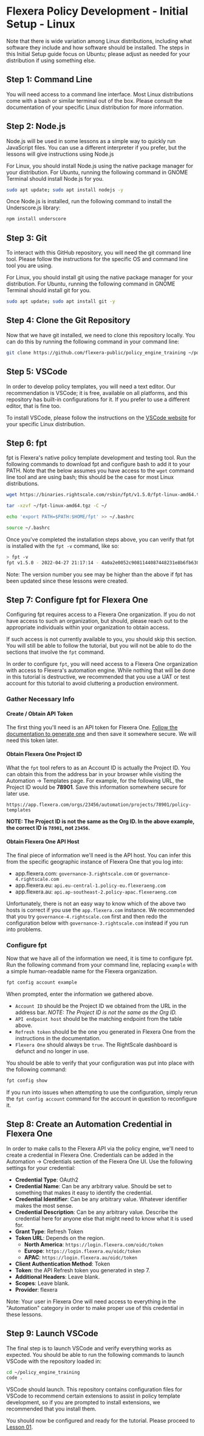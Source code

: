 # Flexera Policy Development - Initial Setup - Linux

Note that there is wide variation among Linux distributions, including what software they include and how software should be installed. The steps in this Initial Setup guide focus on Ubuntu; please adjust as needed for your distribution if using something else.

## Step 1: Command Line

You will need access to a command line interface. Most Linux distributions come with a bash or similar terminal out of the box. Please consult the documentation of your specific Linux distribution for more information.

## Step 2: Node.js

Node.js will be used in some lessons as a simple way to quickly run JavaScript files. You can use a different interpreter if you prefer, but the lessons will give instructions using Node.js

For Linux, you should install Node.js using the native package manager for your distribution. For Ubuntu, running the following command in GNOME Terminal should install Node.js for you.

```bash
sudo apt update; sudo apt install nodejs -y
```

Once Node.js is installed, run the following command to install the Underscore.js library:

```bash
npm install underscore
```

## Step 3: Git

To interact with this GitHub repository, you will need the git command line tool. Please follow the instructions for the specific OS and command line tool you are using.

For Linux, you should install git using the native package manager for your distribution. For Ubuntu, running the following command in GNOME Terminal should install git for you.

```bash
sudo apt update; sudo apt install git -y
```

## Step 4: Clone the Git Repository

Now that we have git installed, we need to clone this repository locally. You can do this by running the following command in your command line:

```bash
git clone https://github.com/flexera-public/policy_engine_training ~/policy_engine_training
```

## Step 5: VSCode

In order to develop policy templates, you will need a text editor. Our recommendation is VSCode; it is free, available on all platforms, and this repository has built-in configurations for it. If you prefer to use a different editor, that is fine too.

To install VSCode, please follow the instructions on the [VSCode website](https://code.visualstudio.com/download) for your specific Linux distribution.

## Step 6: fpt

fpt is Flexera's native policy template development and testing tool. Run the following commands to download fpt and configure bash to add it to your PATH. Note that the below assumes you have access to the `wget` command line tool and are using bash; this should be the case for most Linux distributions.

```bash
wget https://binaries.rightscale.com/rsbin/fpt/v1.5.0/fpt-linux-amd64.tgz -O ~/fpt-linux-amd64.tgz

tar -xzvf ~/fpt-linux-amd64.tgz -C ~/

echo 'export PATH=$PATH:$HOME/fpt' >> ~/.bashrc

source ~/.bashrc
```

Once you've completed the installation steps above, you can verify that fpt is installed with the `fpt -v` command, like so:

```bash
> fpt -v
fpt v1.5.0 - 2022-04-27 21:17:14 - 4a0a2e0052c9081144087448231e8b6fb6306906
```

Note: The version number you see may be higher than the above if fpt has been updated since these lessons were created.

## Step 7: Configure fpt for Flexera One

Configuring fpt requires access to a Flexera One organization. If you do not have access to such an organization, but should, please reach out to the appropriate individuals within your organization to obtain access.

If such access is not currently available to you, you should skip this section. You will still be able to follow the tutorial, but you will not be able to do the sections that involve the `fpt` command.

In order to configure `fpt`, you will need access to a Flexera One organization with access to Flexera's automation engine. While nothing that will be done in this tutorial is destructive, we recommended that you use a UAT or test account for this tutorial to avoid cluttering a production environment.

### Gather Necessary Info

#### Create / Obtain API Token

The first thing you'll need is an API token for Flexera One. [Follow the documentation to generate one](https://docs.flexera.com/flexera/EN/FlexeraAPI/GenerateRefreshToken.htm) and then save it somewhere secure. We will need this token later.

#### Obtain Flexera One Project ID

What the `fpt` tool refers to as an Account ID is actually the Project ID. You can obtain this from the address bar in your browser while visiting the Automation → Templates page. For example, for the following URL, the Project ID would be **78901**. Save this information somewhere secure for later use.

```url
https://app.flexera.com/orgs/23456/automation/projects/78901/policy-templates
```

**NOTE: The Project ID is not the same as the Org ID. In the above example, the correct ID is `78901`, not `23456`.**

#### Obtain Flexera One API Host

The final piece of information we'll need is the API host. You can infer this from the specific geographic instance of Flexera One that you log into:

* app.flexera.com: `governance-3.rightscale.com` or `governance-4.rightscale.com`
* app.flexera.eu: `api.eu-central-1.policy-eu.flexeraeng.com`
* app.flexera.au: `api.ap-southeast-2.policy-apac.flexeraeng.com`

Unfortunately, there is not an easy way to know which of the above two hosts is correct if you use the `app.flexera.com` instance. We recommended that you try `governance-4.rightscale.com` first and then redo the configuration below with `governance-3.rightscale.com` instead if you run into problems.

### Configure fpt

Now that we have all of the information we need, it is time to configure fpt. Run the following command from your command line, replacing `example` with a simple human-readable name for the Flexera organization.

```bash
fpt config account example
```

When prompted, enter the information we gathered above.

* `Account ID` should be the Project ID we obtained from the URL in the address bar. *NOTE: The Project ID is not the same as the Org ID.*
* `API endpoint host` should be the matching endpoint from the table above.
* `Refresh token` should be the one you generated in Flexera One from the instructions in the documentation.
* `Flexera One` should always be `true`. The RightScale dashboard is defunct and no longer in use.

You should be able to verify that your configuration was put into place with the following command:

```bash
fpt config show
```

If you run into issues when attempting to use the configuration, simply rerun the `fpt config account` command for the account in question to reconfigure it.

## Step 8: Create an Automation Credential in Flexera One

In order to make calls to the Flexera API via the policy engine, we'll need to create a credential in Flexera One. Credentials can be added in the Automation → Credentials section of the Flexera One UI. Use the following settings for your credential:

* **Credential Type**: OAuth2
* **Credential Name**: Can be any arbitrary value. Should be set to something that makes it easy to identify the credential.
* **Credential Identifier**: Can be any arbitrary value. Whatever identifier makes the most sense.
* **Credential Description**: Can be any arbitrary value. Describe the credential here for anyone else that might need to know what it is used for.
* **Grant Type**: Refresh Token
* **Token URL**: Depends on the region.
  * **North America**: `https://login.flexera.com/oidc/token`
  * **Europe**: `https://login.flexera.eu/oidc/token`
  * **APAC**: `https://login.flexera.au/oidc/token`
* **Client Authentication Method**: Token
* **Token**: the API Refresh token you generated in step 7.
* **Additional Headers**: Leave blank.
* **Scopes**: Leave blank.
* **Provider**: flexera

Note: Your user in Flexera One will need access to everything in the "Automation" category in order to make proper use of this credential in these lessons.

## Step 9: Launch VSCode

The final step is to launch VSCode and verify everything works as expected. You should be able to run the following commands to launch VSCode with the repository loaded in:

```bash
cd ~/policy_engine_training
code .
```

VSCode should launch. This repository contains configuration files for VSCode to recommend certain extensions to assist in policy template development, so if you are prompted to install extensions, we recommended that you install them.

You should now be configured and ready for the tutorial. Please proceed to [Lesson 01](https://github.com/flexera-public/policy_engine_training/blob/main/lessons/01_introduction/README.md).
